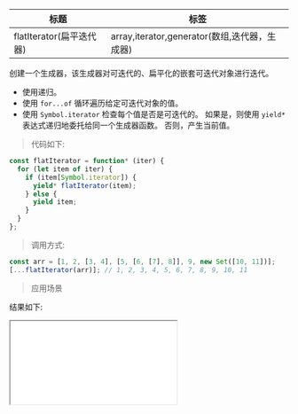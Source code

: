 | 标题                     | 标签                                          |
| ------------------------ | --------------------------------------------- |
| flatIterator(扁平迭代器) | array,iterator,generator(数组,迭代器，生成器) |

创建一个生成器，该生成器对可迭代的、扁平化的嵌套可迭代对象进行迭代。

- 使用递归。
- 使用 `for...of` 循环遍历给定可迭代对象的值。
- 使用 `Symbol.iterator` 检查每个值是否是可迭代的。 如果是，则使用 `yield*` 表达式递归地委托给同一个生成器函数。 否则，产生当前值。

> 代码如下:

```js
const flatIterator = function* (iter) {
  for (let item of iter) {
    if (item[Symbol.iterator]) {
      yield* flatIterator(item);
    } else {
      yield item;
    }
  }
};
```

> 调用方式:

```js
const arr = [1, 2, [3, 4], [5, [6, [7], 8]], 9, new Set([10, 11])];
[...flatIterator(arr)]; // 1, 2, 3, 4, 5, 6, 7, 8, 9, 10, 11
```

> 应用场景

<div class="code-editor" data-url="codes/javascript/html/flatIterator.html" data-language="html"></div>

结果如下:

<iframe src="codes/javascript/html/flatIterator.html"></iframe>
